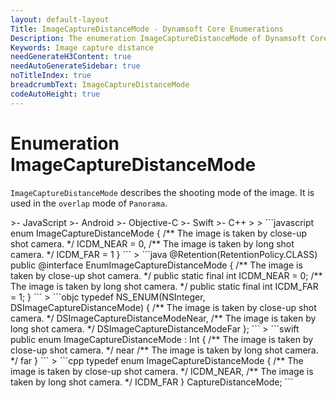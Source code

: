 ```yaml
---
layout: default-layout
Title: ImageCaptureDistanceMode - Dynamsoft Core Enumerations
Description: The enumeration ImageCaptureDistanceMode of Dynamsoft Core is used to distinguish the close-up images from the prospect images.
Keywords: Image capture distance
needGenerateH3Content: true
needAutoGenerateSidebar: true
noTitleIndex: true
breadcrumbText: ImageCaptureDistanceMode
codeAutoHeight: true
---
```


# Enumeration ImageCaptureDistanceMode

`ImageCaptureDistanceMode` describes the shooting mode of the image. It is used in the `overlap` mode of `Panorama`.

<div class="sample-code-prefix template2"></div>
   >- JavaScript
   >- Android
   >- Objective-C
   >- Swift
   >- C++
   >
>
```javascript
enum ImageCaptureDistanceMode
{
   /** The image is taken by close-up shot camera. */
   ICDM_NEAR = 0,
   /** The image is taken by long shot camera. */
   ICDM_FAR = 1
}
```
>
```java
@Retention(RetentionPolicy.CLASS)
public @interface EnumImageCaptureDistanceMode
{
   /** The image is taken by close-up shot camera. */
   public static final int ICDM_NEAR = 0;
   /** The image is taken by long shot camera. */
   public static final int ICDM_FAR = 1;
}
```
>
```objc
typedef NS_ENUM(NSInteger, DSImageCaptureDistanceMode)
{
   /** The image is taken by close-up shot camera. */
   DSImageCaptureDistanceModeNear,
   /** The image is taken by long shot camera. */
   DSImageCaptureDistanceModeFar
};
```
>
```swift
public enum ImageCaptureDistanceMode : Int
{
   /** The image is taken by close-up shot camera. */
   near
   /** The image is taken by long shot camera. */
   far
}
```
>
```cpp
typedef enum ImageCaptureDistanceMode
{
   /** The image is taken by close-up shot camera. */
   ICDM_NEAR,
   /** The image is taken by long shot camera. */
   ICDM_FAR
} CaptureDistanceMode;
```
